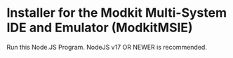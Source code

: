 # Installer for the Modkit Multi-System IDE and Emulator (ModkitMSIE)
Run this Node.JS Program. NodeJS v17 OR NEWER is recommended.

